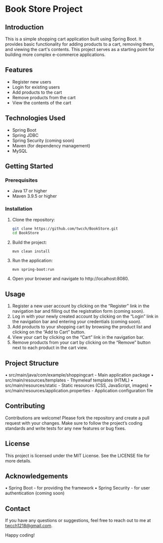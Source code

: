 # Book Store Project

## Introduction

This is a simple shopping cart application built using Spring Boot. It provides basic functionality for adding products to a cart, removing them, and viewing the cart's contents. This project serves as a starting point for building more complex e-commerce applications.

## Features

- Register new users
- Login for existing users
- Add products to the cart
- Remove products from the cart
- View the contents of the cart

## Technologies Used

- Spring Boot
- Spring JDBC
- Spring Security (coming soon)
- Maven (for dependency management)
- MySQL

## Getting Started

### Prerequisites

- Java 17 or higher
- Maven 3.9.5 or higher

### Installation

1. Clone the repository:
   ```bash
   git clone https://github.com/twcch/BookStore.git
   cd BookStore

2. Build the project:
   ```angular2html
   mvn clean install
   ```

3. Run the application:
   ```angular2html
   mvn spring-boot:run
   ```

4. Open your browser and navigate to http://localhost:8080.

## Usage

1.	Register a new user account by clicking on the “Register” link in the navigation bar and filling out the registration form (coming soon).
2. Log in with your newly created account by clicking on the “Login” link in the navigation bar and entering your credentials (coming soon).
3.	Add products to your shopping cart by browsing the product list and clicking on the “Add to Cart” button.
4.	View your cart by clicking on the “Cart” link in the navigation bar.
5.	Remove products from your cart by clicking on the “Remove” button next to each product in the cart view.

## Project Structure

•	src/main/java/com/example/shoppingcart - Main application package
•	src/main/resources/templates - Thymeleaf templates (HTML)
•	src/main/resources/static - Static resources (CSS, JavaScript, images)
•	src/main/resources/application.properties - Application configuration file

## Contributing

Contributions are welcome! Please fork the repository and create a pull request with your changes. Make sure to follow the project’s coding standards and write tests for any new features or bug fixes.

## License

This project is licensed under the MIT License. See the LICENSE file for more details.

## Acknowledgements

•	Spring Boot - for providing the framework
•	Spring Security - for user authentication (coming soon)

## Contact

If you have any questions or suggestions, feel free to reach out to me at [twcch1218@gmail.com](twcch1218@gmail.com).

Happy coding!